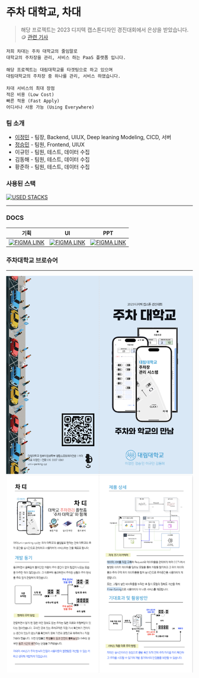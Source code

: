 # 주차 대학교, 차대

> 해당 프로젝트는
> 2023 디지텍 캡스톤디자인 경진대회에서 은상을 받았습니다. 🪙
> [관련 기사](https://m.dhnews.co.kr/news/view/1065589841520681)

```
저희 차대는 주차 대학교의 줄임말로
대학교의 주차장을 관리, 서비스 하는 PaaS 플랫폼 입니다.

해당 프로젝트는 대림대학교를 타겟팅으로 하고 있으며
대림대학교의 주차장 중 하나를 관리, 서비스 하였습니다.

차대 서비스의 최대 장점
적은 비용 (Low Cost)
빠른 적용 (Fast Apply)
어디서나 사용 가능 (Using Everywhere)
```

### 팀 소개
- [이정민](https://github.com/jeongmingz) - 팀장, Backend, UIUX, Deep leaning Modeling, CICD, 서버
- [정승민](https://github.com/HarenKei) - 팀원, Frontend, UIUX
- 이규민 - 팀원, 테스트, 데이터 수집
- 김동해 - 팀원, 테스트, 데이터 수집
- 황준하 - 팀원, 테스트, 데이터 수집

### 사용된 스택
[![USED STACKS](https://skillicons.dev/icons?i=django,ts,nextjs,nginx)](https://skillicons.dev)

---
### DOCS
| 기획 | UI | PPT |
|------------|---------|-----------|
| [![FIGMA LINK](https://skillicons.dev/icons?i=figma)](https://www.figma.com/design/PZYxxZZ7aH49Ja7fzCqnqK/%EC%B0%A8-%EB%8C%80?node-id=553-731&t=b2GSnltjTYyWhESL-1) | [![FIGMA LINK](https://skillicons.dev/icons?i=figma)](https://www.figma.com/design/PZYxxZZ7aH49Ja7fzCqnqK/%EC%B0%A8-%EB%8C%80?node-id=13-2&t=b2GSnltjTYyWhESL-1) | [![FIGMA LINK](https://skillicons.dev/icons?i=figma)](https://www.figma.com/design/PZYxxZZ7aH49Ja7fzCqnqK/%EC%B0%A8-%EB%8C%80?node-id=553-634&t=b2GSnltjTYyWhESL-1) |

### 주차대학교 브로슈어
---
![겉지](https://github.com/univ-parking/UnivParking/blob/main/readme/%E1%84%8C%E1%85%AE%E1%84%8E%E1%85%A1%E1%84%83%E1%85%A2%E1%84%92%E1%85%A1%E1%86%A8%E1%84%80%E1%85%AD%20%E1%84%80%E1%85%A5%E1%87%80%E1%84%8C%E1%85%B5.png)
![속지](https://github.com/univ-parking/UnivParking/blob/main/readme/%E1%84%8C%E1%85%AE%E1%84%8E%E1%85%A1%E1%84%83%E1%85%A2%E1%84%92%E1%85%A1%E1%86%A8%E1%84%80%E1%85%AD%20%E1%84%89%E1%85%A9%E1%86%A8%E1%84%8C%E1%85%B5.png)
